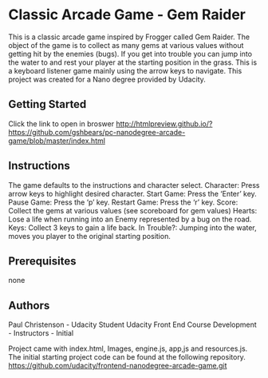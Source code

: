Classic Arcade Game - Gem Raider
===============================

This is a classic arcade game inspired by Frogger called Gem Raider. The object of the game is to collect as many gems at various values without getting hit by the enemies (bugs). If you get into trouble you can jump into the water to and rest your player at the starting position in the grass. This is a keyboard listener game mainly using the arrow keys to navigate. This project was created for a Nano degree provided by Udacity. 

Getting Started
--------------
Click the link to open in broswer
http://htmlpreview.github.io/?https://github.com/gshbears/pc-nanodegree-arcade-game/blob/master/index.html

Instructions
----
The game defaults to the instructions and character select.
Character: Press arrow keys to highlight desired character.
Start Game: Press the ‘Enter’ key.
Pause Game: Press the ‘p’ key.
Restart Game: Press the ‘r’ key.
Score: Collect the gems at various values (see scoreboard for gem values)
Hearts: Lose a life when running into an Enemy represented by a bug on the road.
Keys: Collect 3 keys to gain a life back.
In Trouble?: Jumping into the water, moves you player to the original starting position.

Prerequisites
--
none

Authors
--
Paul Christenson - Udacity Student
Udacity Front End Course Development - Instructors - Initial 

Project came with index.html, Images, engine.js, app,js and resources.js. The initial starting project code can be found at the following repository.  
https://github.com/udacity/frontend-nanodegree-arcade-game.git
